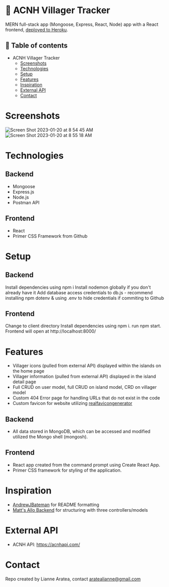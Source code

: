 # 🍃 ACNH Villager Tracker 
MERN full-stack app (Mongoose, Express, React, Node) app with a React frontend, [deployed to Heroku](https://acnh-villager-tracker.herokuapp.com/).

## 📄 Table of contents
* ACNH Villager Tracker
  * [Screenshots](#screenshots)
  * [Technologies](#technologies)
  * [Setup](#setup)
  * [Features](#features)
  * [Inspiration](#inspiration)
  * [External API](#external-api)
  * [Contact](#contact)

# Screenshots
![Screen Shot 2023-01-20 at 8 54 45 AM](https://user-images.githubusercontent.com/114965043/213757570-b76150c8-8875-4ba5-89a6-46b097e7c2af.png)
![Screen Shot 2023-01-20 at 8 55 18 AM](https://user-images.githubusercontent.com/114965043/213757580-cbde09a1-f080-4229-a72d-93779c60f04c.png)


# Technologies
## Backend
* Mongoose
* Express.js 
* Node.js 
* Postman API 

## Frontend
* React 
* Primer CSS Framework from Github

# Setup
## Backend
Install dependencies using npm i
Install nodemon globally if you don't already have it
Add database access credentials to db.js - recommend installing npm dotenv & using .env to hide credentials if commiting to Github


## Frontend
Change to client directory
Install dependencies using npm i.
run npm start. Frontend will open at http://localhost:8000/


# Features 
* Villager icons (pulled from external API) displayed within the islands on the home page
* Villager information (pulled from external API) displayed in the island detail page 
* Full CRUD on user model, full CRUD on island model, CRD on villager model
* Custom 404 Error page for handling URLs that do not exist in the code
* Custom favicon for website utilizing [realfavicongenerator](https://realfavicongenerator.net/svg-favicon/)

## Backend
* All data stored in MongoDB, which can be accessed and modified utilized the Mongo shell (mongosh).

## Frontend
* React app created from the command prompt using Create React App.
* Primer CSS framework for styling of the application.


# Inspiration 
* [AndrewJBateman](https://github.com/AndrewJBateman/pern-stack-todo) for README formatting
* [Matt's Allo Backend](https://github.com/GonczarM/Allo-BackEnd) for structuring with three controllers/models

# External API
* ACNH API: https://acnhapi.com/


# Contact
Repo created by Lianne Aratea, contact aratealianne@gmail.com
